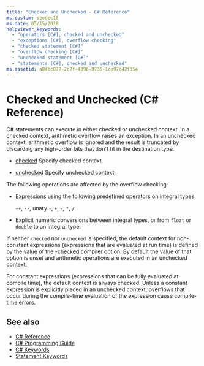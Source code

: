 ```yaml
---
title: "Checked and Unchecked - C# Reference"
ms.custom: seodec18
ms.date: 05/15/2018
helpviewer_keywords: 
  - "operators [C#], checked and unchecked"
  - "exceptions [C#], overflow checking"
  - "checked statement [C#]"
  - "overflow checking [C#]"
  - "unchecked statement [C#]"
  - "statements [C#], checked and unchecked"
ms.assetid: a84bc877-2c7f-4396-8735-1ce97c42f35e
---
```

# Checked and Unchecked (C# Reference)
C# statements can execute in either checked or unchecked context. In a checked context, arithmetic overflow raises an exception. In an unchecked context, arithmetic overflow is ignored and the result is truncated by discarding any high-order bits that don't fit in the destination type.  
  
- [checked](checked.md) Specify checked context.  
  
- [unchecked](unchecked.md) Specify unchecked context.  
  
 The following operations are affected by the overflow checking:  
  
- Expressions using the following predefined operators on integral types:  
  
     `++`, `--`, unary `-`, `+`, `-`, `*`, `/`  
  
- Explicit numeric conversions between integral types, or from `float` or `double` to an integral type.  
  
 If neither `checked` nor `unchecked` is specified, the default context for non-constant expressions (expressions that are evaluated at run time) is defined by the value of the [-checked](../compiler-options/checked-compiler-option.md) compiler option. By default the value of that option is unset and arithmetic operations are executed in an unchecked context.
 
 For constant expressions (expressions that can be fully evaluated at compile time), the default context is always checked. Unless a constant expression is explicitly placed in an unchecked context, overflows that occur during the compile-time evaluation of the expression cause compile-time errors.
  
## See also

- [C# Reference](../index.md)
- [C# Programming Guide](../../programming-guide/index.md)
- [C# Keywords](index.md)
- [Statement Keywords](statement-keywords.md)
